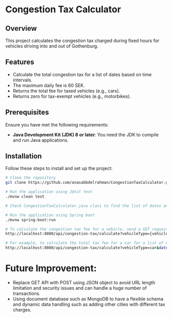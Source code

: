 # Congestion Tax Calculator

## Overview
This project calculates the congestion tax charged during fixed hours for vehicles driving into and out of Gothenburg.

## Features
- Calculate the total congestion tax for a list of dates based on time intervals.
- The maximum daily fee is 60 SEK.
- Returns the total fee for taxed vehicles (e.g., cars).
- Returns zero for tax-exempt vehicles (e.g., motorbikes).

## Prerequisites
Ensure you have met the following requirements:
- **Java Development Kit (JDK) 8 or later**: You need the JDK to compile and run Java applications.

## Installation
Follow these steps to install and set up the project:

```sh
# Clone the repository
git clone https://github.com/anasabbdelrahman/CongestionTaxCalculator.git

# Run the application using JUnit test
./mvnw clean test

# Check CongestionTaxCalculator.java class to find the list of dates and assert the results

# Run the application using Spring boot
./mvnw spring-boot:run

# To calculate the congestion tax fee for a vehicle, send a GET request using Postman or browser in following URL format:
http://localhost:8080/api/congestion-tax/calculate?vehicleType={vehicleType}&dates={date1}&dates={date2}&...

# For example, to calculate the total tax fee for a car for a list of dates, use below URL
http://localhost:8080/api/congestion-tax/calculate?vehicleType=car&dates=2013-01-14 21:00:00&dates=2013-01-15 21:00:00&dates=2013-02-07 06:23:27&dates=2013-02-07 15:27:00&dates=2013-02-08 06:27:00&dates=2013-02-08 06:20:00&dates=2013-02-08 14:35:00&dates=2013-02-08 15:29:00&dates=2013-02-08 15:47:00&dates=2013-02-08 16:01:00&dates=2013-02-08 16:48:00&dates=2013-02-08 17:49:00&dates=2013-02-08 18:29:00&dates=2013-02-08 18:35:00&dates=2013-03-26 14:25:00&dates=2013-03-28 14:07:00
```

# Future Improvement:
- Replace GET API with POST using JSON object to avoid URL length limitation and security issues
and can handle a huge number of transactions.
- Using document database such as MongoDB to have a flexible schema and dynamic data handling such as adding other cities with different tax charges.
